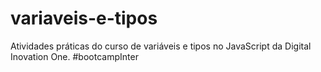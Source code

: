 # variaveis-e-tipos
Atividades práticas do curso de variáveis e tipos no JavaScript da Digital Inovation One. #bootcampInter

